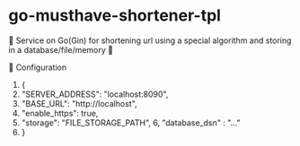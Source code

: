 # go-musthave-shortener-tpl
🎲 Service on Go(Gin) for shortening url using a special algorithm and storing in a database/file/memory 🎲

🎯 Configuration
1. {
2.   "SERVER_ADDRESS": "localhost:8090",
3.   "BASE_URL": "http://localhost",
4.   "enable_https": true,
5.   "storage": "FILE_STORAGE_PATH",
6,   "database_dsn" : "..."
7. }
       

